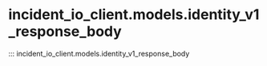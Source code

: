 # incident_io_client.models.identity_v1_response_body

::: incident_io_client.models.identity_v1_response_body